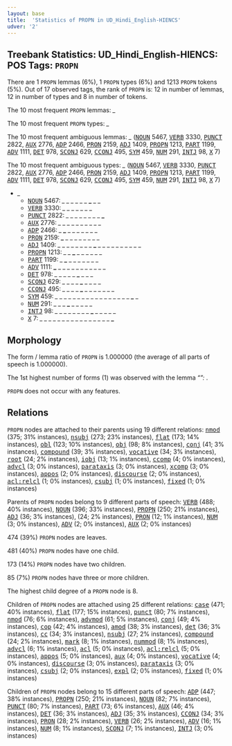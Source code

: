 ```yaml
---
layout: base
title:  'Statistics of PROPN in UD_Hindi_English-HIENCS'
udver: '2'
---
```


## Treebank Statistics: UD_Hindi_English-HIENCS: POS Tags: `PROPN`

There are 1 `PROPN` lemmas (6%), 1 `PROPN` types (6%) and 1213 `PROPN` tokens (5%).
Out of 17 observed tags, the rank of `PROPN` is: 12 in number of lemmas, 12 in number of types and 8 in number of tokens.

The 10 most frequent `PROPN` lemmas: <em>_</em>

The 10 most frequent `PROPN` types:  <em>_</em>

The 10 most frequent ambiguous lemmas: <em>_</em> (<tt><a href="qhe_hiencs-pos-NOUN.html">NOUN</a></tt> 5467, <tt><a href="qhe_hiencs-pos-VERB.html">VERB</a></tt> 3330, <tt><a href="qhe_hiencs-pos-PUNCT.html">PUNCT</a></tt> 2822, <tt><a href="qhe_hiencs-pos-AUX.html">AUX</a></tt> 2776, <tt><a href="qhe_hiencs-pos-ADP.html">ADP</a></tt> 2466, <tt><a href="qhe_hiencs-pos-PRON.html">PRON</a></tt> 2159, <tt><a href="qhe_hiencs-pos-ADJ.html">ADJ</a></tt> 1409, <tt><a href="qhe_hiencs-pos-PROPN.html">PROPN</a></tt> 1213, <tt><a href="qhe_hiencs-pos-PART.html">PART</a></tt> 1199, <tt><a href="qhe_hiencs-pos-ADV.html">ADV</a></tt> 1111, <tt><a href="qhe_hiencs-pos-DET.html">DET</a></tt> 978, <tt><a href="qhe_hiencs-pos-SCONJ.html">SCONJ</a></tt> 629, <tt><a href="qhe_hiencs-pos-CCONJ.html">CCONJ</a></tt> 495, <tt><a href="qhe_hiencs-pos-SYM.html">SYM</a></tt> 459, <tt><a href="qhe_hiencs-pos-NUM.html">NUM</a></tt> 291, <tt><a href="qhe_hiencs-pos-INTJ.html">INTJ</a></tt> 98, <tt><a href="qhe_hiencs-pos-X.html">X</a></tt> 7)

The 10 most frequent ambiguous types:  <em>_</em> (<tt><a href="qhe_hiencs-pos-NOUN.html">NOUN</a></tt> 5467, <tt><a href="qhe_hiencs-pos-VERB.html">VERB</a></tt> 3330, <tt><a href="qhe_hiencs-pos-PUNCT.html">PUNCT</a></tt> 2822, <tt><a href="qhe_hiencs-pos-AUX.html">AUX</a></tt> 2776, <tt><a href="qhe_hiencs-pos-ADP.html">ADP</a></tt> 2466, <tt><a href="qhe_hiencs-pos-PRON.html">PRON</a></tt> 2159, <tt><a href="qhe_hiencs-pos-ADJ.html">ADJ</a></tt> 1409, <tt><a href="qhe_hiencs-pos-PROPN.html">PROPN</a></tt> 1213, <tt><a href="qhe_hiencs-pos-PART.html">PART</a></tt> 1199, <tt><a href="qhe_hiencs-pos-ADV.html">ADV</a></tt> 1111, <tt><a href="qhe_hiencs-pos-DET.html">DET</a></tt> 978, <tt><a href="qhe_hiencs-pos-SCONJ.html">SCONJ</a></tt> 629, <tt><a href="qhe_hiencs-pos-CCONJ.html">CCONJ</a></tt> 495, <tt><a href="qhe_hiencs-pos-SYM.html">SYM</a></tt> 459, <tt><a href="qhe_hiencs-pos-NUM.html">NUM</a></tt> 291, <tt><a href="qhe_hiencs-pos-INTJ.html">INTJ</a></tt> 98, <tt><a href="qhe_hiencs-pos-X.html">X</a></tt> 7)


* <em>_</em>
  * <tt><a href="qhe_hiencs-pos-NOUN.html">NOUN</a></tt> 5467: <em>_ _ _ _ _ _ <b>_</b> _ _</em>
  * <tt><a href="qhe_hiencs-pos-VERB.html">VERB</a></tt> 3330: <em>_ _ _ <b>_</b> _ _ _ <b>_</b> _</em>
  * <tt><a href="qhe_hiencs-pos-PUNCT.html">PUNCT</a></tt> 2822: <em>_ _ _ _ _ _ _ _ <b>_</b></em>
  * <tt><a href="qhe_hiencs-pos-AUX.html">AUX</a></tt> 2776: <em>_ _ <b>_</b> <b>_</b> _ _ _ _ _ _ _ _</em>
  * <tt><a href="qhe_hiencs-pos-ADP.html">ADP</a></tt> 2466: <em>_ <b>_</b> _ _ _ _ _ _ _</em>
  * <tt><a href="qhe_hiencs-pos-PRON.html">PRON</a></tt> 2159: <em><b>_</b> _ _ _ _ _ _ _ _</em>
  * <tt><a href="qhe_hiencs-pos-ADJ.html">ADJ</a></tt> 1409: <em>_ _ _ _ _ _ _ _ <b>_</b> _ _ _ _ _ _ _ _ _ _</em>
  * <tt><a href="qhe_hiencs-pos-PROPN.html">PROPN</a></tt> 1213: <em>_ _ <b>_</b> _ _ _ _ _ _</em>
  * <tt><a href="qhe_hiencs-pos-PART.html">PART</a></tt> 1199: <em>_ <b>_</b> _ _ _ _ _ _ _</em>
  * <tt><a href="qhe_hiencs-pos-ADV.html">ADV</a></tt> 1111: <em><b>_</b> _ _ _ _ _ _ _ _ _ _ _</em>
  * <tt><a href="qhe_hiencs-pos-DET.html">DET</a></tt> 978: <em>_ _ _ _ _ <b>_</b> _ _ _</em>
  * <tt><a href="qhe_hiencs-pos-SCONJ.html">SCONJ</a></tt> 629: <em>_ _ _ _ <b>_</b> _ _ _ _</em>
  * <tt><a href="qhe_hiencs-pos-CCONJ.html">CCONJ</a></tt> 495: <em>_ _ _ _ <b>_</b> _ _ _ _ _ _ _</em>
  * <tt><a href="qhe_hiencs-pos-SYM.html">SYM</a></tt> 459: <em>_ _ _ _ _ _ _ _ _ _ _ _ _ _ _ _ _ <b>_</b> _</em>
  * <tt><a href="qhe_hiencs-pos-NUM.html">NUM</a></tt> 291: <em>_ _ _ <b>_</b> <b>_</b> <b>_</b> _ _ _ _ _</em>
  * <tt><a href="qhe_hiencs-pos-INTJ.html">INTJ</a></tt> 98: <em>_ _ _ _ _ _ _ _ <b>_</b> _ _ _ _ _</em>
  * <tt><a href="qhe_hiencs-pos-X.html">X</a></tt> 7: <em>_ _ _ _ _ _ _ _ _ _ _ _ _ _ _ _ <b>_</b></em>

## Morphology

The form / lemma ratio of `PROPN` is 1.000000 (the average of all parts of speech is 1.000000).

The 1st highest number of forms (1) was observed with the lemma “_”: <em>_</em>.

`PROPN` does not occur with any features.


## Relations

`PROPN` nodes are attached to their parents using 19 different relations: <tt><a href="qhe_hiencs-dep-nmod.html">nmod</a></tt> (375; 31% instances), <tt><a href="qhe_hiencs-dep-nsubj.html">nsubj</a></tt> (273; 23% instances), <tt><a href="qhe_hiencs-dep-flat.html">flat</a></tt> (173; 14% instances), <tt><a href="qhe_hiencs-dep-obl.html">obl</a></tt> (123; 10% instances), <tt><a href="qhe_hiencs-dep-obj.html">obj</a></tt> (98; 8% instances), <tt><a href="qhe_hiencs-dep-conj.html">conj</a></tt> (41; 3% instances), <tt><a href="qhe_hiencs-dep-compound.html">compound</a></tt> (39; 3% instances), <tt><a href="qhe_hiencs-dep-vocative.html">vocative</a></tt> (34; 3% instances), <tt><a href="qhe_hiencs-dep-root.html">root</a></tt> (24; 2% instances), <tt><a href="qhe_hiencs-dep-iobj.html">iobj</a></tt> (13; 1% instances), <tt><a href="qhe_hiencs-dep-ccomp.html">ccomp</a></tt> (4; 0% instances), <tt><a href="qhe_hiencs-dep-advcl.html">advcl</a></tt> (3; 0% instances), <tt><a href="qhe_hiencs-dep-parataxis.html">parataxis</a></tt> (3; 0% instances), <tt><a href="qhe_hiencs-dep-xcomp.html">xcomp</a></tt> (3; 0% instances), <tt><a href="qhe_hiencs-dep-appos.html">appos</a></tt> (2; 0% instances), <tt><a href="qhe_hiencs-dep-discourse.html">discourse</a></tt> (2; 0% instances), <tt><a href="qhe_hiencs-dep-acl-relcl.html">acl:relcl</a></tt> (1; 0% instances), <tt><a href="qhe_hiencs-dep-csubj.html">csubj</a></tt> (1; 0% instances), <tt><a href="qhe_hiencs-dep-fixed.html">fixed</a></tt> (1; 0% instances)

Parents of `PROPN` nodes belong to 9 different parts of speech: <tt><a href="qhe_hiencs-pos-VERB.html">VERB</a></tt> (488; 40% instances), <tt><a href="qhe_hiencs-pos-NOUN.html">NOUN</a></tt> (396; 33% instances), <tt><a href="qhe_hiencs-pos-PROPN.html">PROPN</a></tt> (250; 21% instances), <tt><a href="qhe_hiencs-pos-ADJ.html">ADJ</a></tt> (36; 3% instances),  (24; 2% instances), <tt><a href="qhe_hiencs-pos-PRON.html">PRON</a></tt> (12; 1% instances), <tt><a href="qhe_hiencs-pos-NUM.html">NUM</a></tt> (3; 0% instances), <tt><a href="qhe_hiencs-pos-ADV.html">ADV</a></tt> (2; 0% instances), <tt><a href="qhe_hiencs-pos-AUX.html">AUX</a></tt> (2; 0% instances)

474 (39%) `PROPN` nodes are leaves.

481 (40%) `PROPN` nodes have one child.

173 (14%) `PROPN` nodes have two children.

85 (7%) `PROPN` nodes have three or more children.

The highest child degree of a `PROPN` node is 8.

Children of `PROPN` nodes are attached using 25 different relations: <tt><a href="qhe_hiencs-dep-case.html">case</a></tt> (471; 40% instances), <tt><a href="qhe_hiencs-dep-flat.html">flat</a></tt> (177; 15% instances), <tt><a href="qhe_hiencs-dep-punct.html">punct</a></tt> (80; 7% instances), <tt><a href="qhe_hiencs-dep-nmod.html">nmod</a></tt> (76; 6% instances), <tt><a href="qhe_hiencs-dep-advmod.html">advmod</a></tt> (61; 5% instances), <tt><a href="qhe_hiencs-dep-conj.html">conj</a></tt> (49; 4% instances), <tt><a href="qhe_hiencs-dep-cop.html">cop</a></tt> (42; 4% instances), <tt><a href="qhe_hiencs-dep-amod.html">amod</a></tt> (38; 3% instances), <tt><a href="qhe_hiencs-dep-det.html">det</a></tt> (36; 3% instances), <tt><a href="qhe_hiencs-dep-cc.html">cc</a></tt> (34; 3% instances), <tt><a href="qhe_hiencs-dep-nsubj.html">nsubj</a></tt> (27; 2% instances), <tt><a href="qhe_hiencs-dep-compound.html">compound</a></tt> (24; 2% instances), <tt><a href="qhe_hiencs-dep-mark.html">mark</a></tt> (8; 1% instances), <tt><a href="qhe_hiencs-dep-nummod.html">nummod</a></tt> (8; 1% instances), <tt><a href="qhe_hiencs-dep-advcl.html">advcl</a></tt> (6; 1% instances), <tt><a href="qhe_hiencs-dep-acl.html">acl</a></tt> (5; 0% instances), <tt><a href="qhe_hiencs-dep-acl-relcl.html">acl:relcl</a></tt> (5; 0% instances), <tt><a href="qhe_hiencs-dep-appos.html">appos</a></tt> (5; 0% instances), <tt><a href="qhe_hiencs-dep-aux.html">aux</a></tt> (4; 0% instances), <tt><a href="qhe_hiencs-dep-vocative.html">vocative</a></tt> (4; 0% instances), <tt><a href="qhe_hiencs-dep-discourse.html">discourse</a></tt> (3; 0% instances), <tt><a href="qhe_hiencs-dep-parataxis.html">parataxis</a></tt> (3; 0% instances), <tt><a href="qhe_hiencs-dep-csubj.html">csubj</a></tt> (2; 0% instances), <tt><a href="qhe_hiencs-dep-expl.html">expl</a></tt> (2; 0% instances), <tt><a href="qhe_hiencs-dep-fixed.html">fixed</a></tt> (1; 0% instances)

Children of `PROPN` nodes belong to 15 different parts of speech: <tt><a href="qhe_hiencs-pos-ADP.html">ADP</a></tt> (447; 38% instances), <tt><a href="qhe_hiencs-pos-PROPN.html">PROPN</a></tt> (250; 21% instances), <tt><a href="qhe_hiencs-pos-NOUN.html">NOUN</a></tt> (82; 7% instances), <tt><a href="qhe_hiencs-pos-PUNCT.html">PUNCT</a></tt> (80; 7% instances), <tt><a href="qhe_hiencs-pos-PART.html">PART</a></tt> (73; 6% instances), <tt><a href="qhe_hiencs-pos-AUX.html">AUX</a></tt> (46; 4% instances), <tt><a href="qhe_hiencs-pos-DET.html">DET</a></tt> (36; 3% instances), <tt><a href="qhe_hiencs-pos-ADJ.html">ADJ</a></tt> (35; 3% instances), <tt><a href="qhe_hiencs-pos-CCONJ.html">CCONJ</a></tt> (34; 3% instances), <tt><a href="qhe_hiencs-pos-PRON.html">PRON</a></tt> (28; 2% instances), <tt><a href="qhe_hiencs-pos-VERB.html">VERB</a></tt> (26; 2% instances), <tt><a href="qhe_hiencs-pos-ADV.html">ADV</a></tt> (16; 1% instances), <tt><a href="qhe_hiencs-pos-NUM.html">NUM</a></tt> (8; 1% instances), <tt><a href="qhe_hiencs-pos-SCONJ.html">SCONJ</a></tt> (7; 1% instances), <tt><a href="qhe_hiencs-pos-INTJ.html">INTJ</a></tt> (3; 0% instances)

